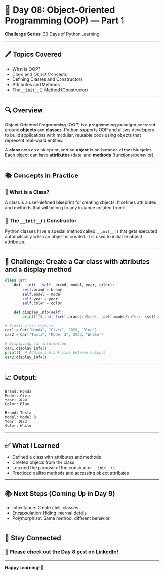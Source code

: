 # 📘 Day 08: Object-Oriented Programming (OOP) — Part 1

**Challenge Series:** 30 Days of Python Learning

---

## 🖊️ Topics Covered

* What is OOP?
* Class and Object Concepts
* Defining Classes and Constructors
* Attributes and Methods
* The `__init__()` Method (Constructor)

---

## 🔍 Overview

Object-Oriented Programming (OOP) is a programming paradigm centered around **objects** and **classes**. Python supports OOP and allows developers to build applications with modular, reusable code using objects that represent real-world entities.

A **class** acts as a blueprint, and an **object** is an instance of that blueprint. Each object can have **attributes** (data) and **methods** (functions/behavior).

---

## 📚 Concepts in Practice

### 🔎 What is a Class?

A class is a user-defined blueprint for creating objects. It defines attributes and methods that will belong to any instance created from it.

### 🔰 The `__init__()` Constructor

Python classes have a special method called `__init__()` that gets executed automatically when an object is created. It is used to initialize object attributes.

---

## 🔧 Challenge:  Create a Car class with attributes and a display method

```python
class Car:
    def __init__(self, brand, model, year, color):
        self.brand = brand
        self.model = model
        self.year = year
        self.color = color

    def display_info(self):
        print(f"Brand: {self.brand}\nModel: {self.model}\nYear: {self.year}\nColor: {self.color}")

# Creating car objects
car1 = Car("Honda", "Civic", 2020, "Blue")
car2 = Car("Tesla", "Model 3", 2023, "White")

# Displaying car information
car1.display_info()
print()  # Adding a blank line between outputs
car2.display_info()
```

---

## 📈 Output:

```
Brand: Honda
Model: Civic
Year: 2020
Color: Blue

Brand: Tesla
Model: Model 3
Year: 2023
Color: White
```

---

## ✅ What I Learned

* Defined a class with attributes and methods
* Created objects from the class
* Learned the purpose of the constructor `__init__()`
* Practiced calling methods and accessing object attributes

---

## 📚 Next Steps (Coming Up in Day 9)

* Inheritance: Create child classes
* Encapsulation: Hiding internal details
* Polymorphism: Same method, different behavior

---

## 🔗 Stay Connected
### 📢 Please check out the Day 8 post on [LinkedIn!](https://www.linkedin.com/posts/karthiga-lakshmanan_python-oop-30daysofpython-activity-7338388370940665856-zcp4?utm_source=share&utm_medium=member_desktop&rcm=ACoAACQ2IrAB4tvB8B6NZStCzsJHzXhLsxGLlPI)

---

**Happy Learning! 🚀**
